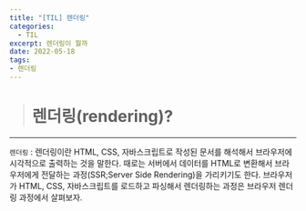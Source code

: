 ```yaml
---
title: "[TIL] 렌더링"
categories: 
  - TIL
excerpt: 렌더링이 뭘까
date: 2022-05-18
tags:
- 렌더링
---
```




> # 렌더링(rendering)?
---

`렌더링` : 렌더링이란 HTML, CSS, 자바스크립트로 작성된 문서를 해석해서 브라우저에 시각적으로 출력하는 것을 말한다.
때로는 서버에서 데이터를 HTML로 변환해서 브라우저에게 전달하는 과정(SSR;Server Side Rendering)을 가리키기도 한다.
브라우저가 HTML, CSS, 자바스크립트를 로드하고 파싱해서 렌더링하는 과정은 브라우저 렌더링 과정에서 살펴보자.
